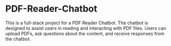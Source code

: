# PDF-Reader-Chatbot
This is a full-stack project for a PDF Reader Chatbot. The chatbot is designed to assist users in reading and interacting with PDF files. Users can upload PDFs, ask questions about the content, and receive responses from the chatbot.

